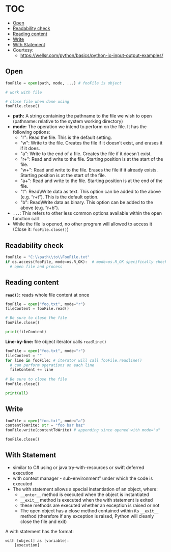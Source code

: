 # TOC
* [Open](#open)
* [Readability check](#readability-check)
* [Reading content](#reading-content)
* [Write](#write)
* [With Statement](#With-Statement)
* Courtesy:
  * https://wellsr.com/python/basics/python-io-input-output-examples/

## Open
```python
fooFile = open(path, mode, ...) # fooFile is object

# work with file

# close file when done using
fooFile.close()
```
* **path:** A string containing the pathname to the file we wish to open (pathname: relative to the system working directory)
* **mode:** The operation we intend to perform on the file. It has the following options:
  * "r": Read the file. This is the default setting.
  * "w": Write to the file. Creates the file if it doesn’t exist, and erases it if it does.
  * "a": Write to the end of a file. Creates the file if it doesn’t exist.
  * "r+": Read and write to the file. Starting position is at the start of the file.
  * "w+": Read and write to the file. Erases the file if it already exists. Starting position is at the start of the file.
  * "a+": Read and write to the file. Starting position is at the end of the file.
  * "t": Read\Write data as text. This option can be added to the above (e.g. “r+t”). This is the default option.
  * "b": Read\Write data as binary. This option can be added to the above (e.g. “r+b”).
* `...`: This refers to other less common options available within the open function call
* While the file is opened, no other program will allowed to access it (Close it: `fooFile.close()`)

## Readability check
```python
fooFile = "C:\\path\\to\\FooFile.txt"
if os.access(fooFile, mode=os.R_OK):  # mode=os.R_OK specifically checks readability
  # open file and process
```

## Reading content
**`read()`:** reads whole file content at once
```python
fooFile = open("foo.txt", mode="r")
fileContent = fooFile.read()

# Be sure to close the file
fooFile.close()

print(fileContent)
```

**Line-by-line:** file object iterator calls `readline()`
```python
fooFile = open("foo.txt", mode="r")
fileContent = ""
for line in fooFile: # iterator will call fooFile.readline()
  # can perform operations on each line
  fileContent += line
 
# Be sure to close the file 
fooFile.close()

print(all)
```

## Write
```python
fooFile = open("foo.txt", mode="a")
contentToWrite: str = "foo bar baz"
fooFile.write(contentToWrite) # appending since opened with mode="a"

fooFile.close()
```

## With Statement
* similar to C# using or java try-with-resources or swift deferred execution
* with context manager - sub-environment” under which the code is executed
* The with statement allows a special instantiation of an object, where:
  * `__enter__` method is executed when the object is instantiated
  * `__exit__` method is executed when the with statement is exited
  * these methods are executed whether an exception is raised or not
  * The open object has a close method contained within its `__exit__` method (therefore if any exception is raised, Python will cleanly close the file and exit)

A with statement has the format:
```text
with [object] as [variable]:
	[execution]
```

